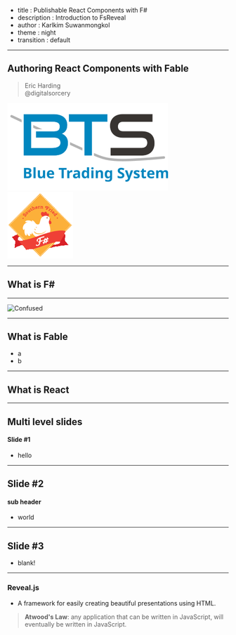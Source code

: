 - title : Publishable React Components with F#
- description : Introduction to FsReveal
- author : Karlkim Suwanmongkol
- theme : night
- transition : default

***

## Authoring React Components with Fable

> Eric Harding  
@digitalsorcery

![BTS](images/BTS.svg)
![SFF](images/sfflogo.png)

<!-- 
BTS is a local company
 -->

***

## What is F#

---

![Confused](images/confused_dog.gif)

---

## What is Fable

- a
- b

--- 

## What is React

***

## Multi level slides

#### Slide #1

- hello

---

## Slide #2
#### sub header

- world

---
## Slide #3

- blank!

***

### Reveal.js

- A framework for easily creating beautiful presentations using HTML.


> **Atwood's Law**: any application that can be written in JavaScript, will eventually be written in JavaScript.
